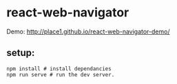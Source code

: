 # react-web-navigator

Demo: http://place1.github.io/react-web-navigator-demo/

## setup:

	npm install # install dependancies
	npm run serve # run the dev server.

